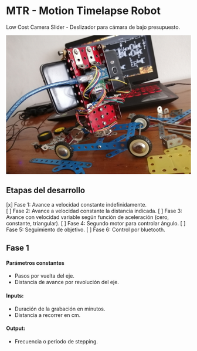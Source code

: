 # MTR - Motion Timelapse Robot

Low Cost Camera Slider - Deslizador para cámara de bajo presupuesto.

![Prototipo](img/prototype.jpg)  

## Etapas del desarrollo
  
[x] Fase 1: Avance a velocidad constante indefinidamente.  
[ ] Fase 2: Avance a velocidad constante la distancia indicada.
[ ] Fase 3: Avance con velocidad variable según función de aceleración (cero, constante, triangular).
[ ] Fase 4: Segundo motor para controlar ángulo.
[ ] Fase 5: Seguimiento de objetivo.
[ ] Fase 6: Control por bluetooth.


## Fase 1

#### Parámetros constantes
  - Pasos por vuelta del eje.
  - Distancia de avance por revolución del eje.

#### Inputs:
  - Duración de la grabación en minutos. 
  - Distancia a recorrer en cm. 

#### Output:
  - Frecuencia o periodo de stepping.
